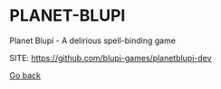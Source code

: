 # PLANET-BLUPI
 
 Planet Blupi - A delirious spell-binding game
 
 SITE: https://github.com/blupi-games/planetblupi-dev

 [Go back](https://portable-linux-apps.github.io/apps.html)
